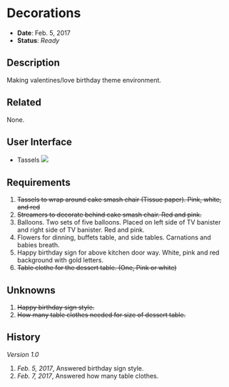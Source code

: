 # Decorations

- **Date**: Feb. 5, 2017
- **Status**: *Ready*

## Description

Making valentines/love birthday theme environment.

## Related

None.

## User Interface

- Tassels ![](https://images.duckduckgo.com/iu/?u=http%3A%2F%2Fasmallsnippet.com%2Fwp-content%2Fuploads%2F2014%2F09%2FDSC_0112-Version-2-copy.jpg&f=1)

## Requirements

1. ~~Tassels to wrap around cake smash chair (Tissue paper). Pink, white, and red~~
2. ~~Streamers to decorate behind cake smash chair. Red and pink.~~
3. Balloons. Two sets of five balloons. Placed on left side of TV banister and right side of TV banister. Red and pink.
4. Flowers for dinning, buffets table, and side tables. Carnations and babies breath.
5. Happy birthday sign for above kitchen door way. White, pink and red background with gold letters.
6. ~~Table clothe for the dessert table. (One, Pink or white)~~

## Unknowns

1. ~~Happy birthday sign style.~~
2. ~~How many table clothes needed for size of dessert table.~~

## History

*Version 1.0*

1. *Feb. 5, 2017*, Answered birthday sign style.
1. *Feb. 7, 2017*, Answered how many table clothes.
